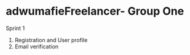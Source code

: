 # adwumafieFreelancer- Group One <br/>

Sprint 1 <br/>
1. Registration and User profile <br/>
2. Email verification
